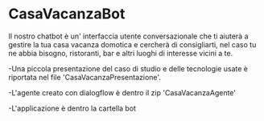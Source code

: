 # CasaVacanzaBot
Il nostro chatbot è un' interfaccia utente conversazionale che ti aiuterà a gestire la tua casa vacanza domotica e cercherà di consigliarti, nel caso tu ne abbia bisogno, ristoranti, bar e altri luoghi di interesse vicini a te.

-Una piccola presentazione del caso di studio e delle tecnologie usate è riportata nel file 'CasaVacanzaPresentazione'.

-L'agente creato con dialogflow è dentro il zip 'CasaVacanzaAgente'

-L'applicazione è dentro la cartella bot
